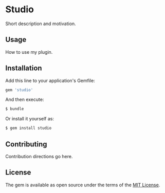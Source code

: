# Studio
Short description and motivation.

## Usage
How to use my plugin.

## Installation
Add this line to your application's Gemfile:

```ruby
gem 'studio'
```

And then execute:
```bash
$ bundle
```

Or install it yourself as:
```bash
$ gem install studio
```

## Contributing
Contribution directions go here.

## License
The gem is available as open source under the terms of the [MIT License](https://opensource.org/licenses/MIT).
